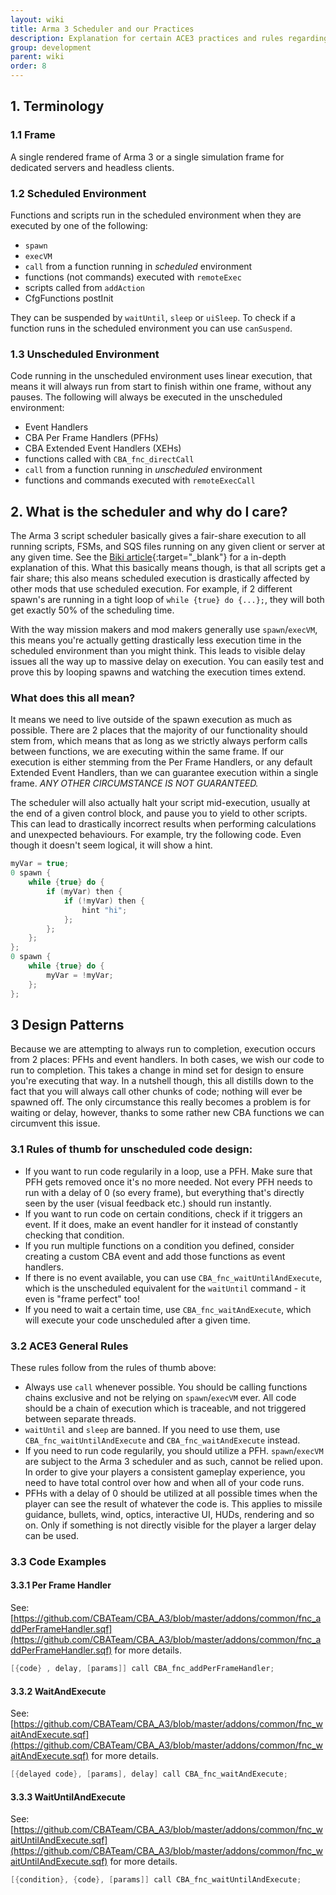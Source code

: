 ```yaml
---
layout: wiki
title: Arma 3 Scheduler and our Practices
description: Explanation for certain ACE3 practices and rules regarding scheduled and unscheduled execution in Arma.
group: development
parent: wiki
order: 8
---
```


## 1. Terminology

### 1.1 Frame
A single rendered frame of Arma 3 or a single simulation frame for dedicated servers and headless clients.

### 1.2 Scheduled Environment
Functions and scripts run in the scheduled environment when they are executed by one of the following:

* `spawn`
* `execVM`
* `call` from a function running in *scheduled* environment
* functions (not commands) executed with `remoteExec`
* scripts called from `addAction`
* CfgFunctions postInit

They can be suspended by `waitUntil`, `sleep` or `uiSleep`. To check if a function runs in the scheduled environment you can use `canSuspend`.

### 1.3 Unscheduled Environment
Code running in the unscheduled environment uses linear execution, that means it will always run from start to finish within one frame, without any pauses. The following will always be executed in the unscheduled environment:

* Event Handlers
* CBA Per Frame Handlers (PFHs)
* CBA Extended Event Handlers (XEHs)
* functions called with `CBA_fnc_directCall`
* `call` from a function running in *unscheduled* environment
* functions and commands executed with `remoteExecCall`


## 2. What is the scheduler and why do I care?
The Arma 3 script scheduler basically gives a fair-share execution to all running scripts, FSMs, and SQS files running on any given client or server at any given time. See the [Biki article](https://community.bistudio.com/wiki/Biki2.0:Performance_Considerations){:target="_blank"} for a in-depth explanation of this. What this basically means though, is that all scripts get a fair share; this also means scheduled execution is drastically affected by other mods that use scheduled execution. For example, if 2 different spawn's are running in a tight loop of `while {true} do {...};`, they will both get exactly 50% of the scheduling time.

With the way mission makers and mod makers generally use `spawn`/`execVM`, this means you're actually getting drastically less execution time in the scheduled environment than you might think. This leads to visible delay issues all the way up to massive delay on execution. You can easily test and prove this by looping spawns and watching the execution times extend.

### What does this all mean?
It means we need to live outside of the spawn execution as much as possible. There are 2 places that the majority of our functionality should stem from, which means that as long as we strictly always perform calls between functions, we are executing within the same frame. If our execution is either stemming from the Per Frame Handlers, or any default Extended Event Handlers, than we can guarantee execution within a single frame. *ANY OTHER CIRCUMSTANCE IS NOT GUARANTEED.*

The scheduler will also actually halt your script mid-execution, usually at the end of a given control block, and pause you to yield to other scripts. This can lead to drastically incorrect results when performing calculations and unexpected behaviours. For example, try the following code. Even though it doesn't seem logical, it will show a hint.

```cpp
myVar = true;
0 spawn {
    while {true} do {
        if (myVar) then {
            if (!myVar) then {
                hint "hi";
            };
        };
    };
};
0 spawn {
    while {true} do {
        myVar = !myVar;
    };
};
```


## 3 Design Patterns
Because we are attempting to always run to completion, execution occurs from 2 places: PFHs and event handlers. In both cases, we wish our code to run to completion. This takes a change in mind set for design to ensure you're executing that way. In a nutshell though, this all distills down to the fact that you will always call other chunks of code; nothing will ever be spawned off. The only circumstance this really becomes a problem is for waiting or delay, however, thanks to some rather new CBA functions we can circumvent this issue.


### 3.1 Rules of thumb for unscheduled code design:
* If you want to run code regularily in a loop, use a PFH. Make sure that PFH gets removed once it's no more needed. Not every PFH needs to run with a delay of 0 (so every frame), but everything that's directly seen by the user (visual feedback etc.) should run instantly.
* If you want to run code on certain conditions, check if it triggers an event. If it does, make an event handler for it instead of constantly checking that condition.
* If you run multiple functions on a condition you defined, consider creating a custom CBA event and add those functions as event handlers.
* If there is no event available, you can use `CBA_fnc_waitUntilAndExecute`, which is the unscheduled equivalent for the `waitUntil` command - it even is "frame perfect" too!
* If you need to wait a certain time, use `CBA_fnc_waitAndExecute`, which will execute your code unscheduled after a given time.


### 3.2 ACE3 General Rules
These rules follow from the rules of thumb above:

* Always use `call` whenever possible. You should be calling functions chains exclusive and not be relying on `spawn`/`execVM` ever. All code should be a chain of execution which is traceable, and not triggered between separate threads.
* `waitUntil` and `sleep` are banned. If you need to use them, use `CBA_fnc_waitUntilAndExecute` and `CBA_fnc_waitAndExecute` instead.
* If you need to run code regularily, you should utilize a PFH. `spawn`/`execVM` are subject to the Arma 3 scheduler and as such, cannot be relied upon. In order to give your players a consistent gameplay experience, you need to have total control over how and when all of your code runs.
* PFHs with a delay of 0 should be utilized at all possible times when the player can see the result of whatever the code is. This applies to missile guidance, bullets, wind, optics, interactive UI, HUDs, rendering and so on. Only if something is not directly visible for the player a larger delay can be used.


### 3.3 Code Examples

#### 3.3.1 Per Frame Handler
See: [https://github.com/CBATeam/CBA_A3/blob/master/addons/common/fnc_addPerFrameHandler.sqf](https://github.com/CBATeam/CBA_A3/blob/master/addons/common/fnc_addPerFrameHandler.sqf) for more details.

```cpp
[{code} , delay, [params]] call CBA_fnc_addPerFrameHandler;
```


#### 3.3.2 WaitAndExecute
See: [https://github.com/CBATeam/CBA_A3/blob/master/addons/common/fnc_waitAndExecute.sqf](https://github.com/CBATeam/CBA_A3/blob/master/addons/common/fnc_waitAndExecute.sqf) for more details.

```cpp
[{delayed code}, [params], delay] call CBA_fnc_waitAndExecute;
```


#### 3.3.3 WaitUntilAndExecute
See: [https://github.com/CBATeam/CBA_A3/blob/master/addons/common/fnc_waitUntilAndExecute.sqf](https://github.com/CBATeam/CBA_A3/blob/master/addons/common/fnc_waitUntilAndExecute.sqf) for more details.

```cpp
[{condition}, {code}, [params]] call CBA_fnc_waitUntilAndExecute;
```
